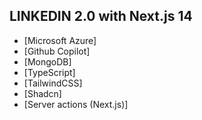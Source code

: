 ## LINKEDIN 2.0 with Next.js 14

- [Microsoft Azure]
- [Github Copilot]
- [MongoDB]
- [TypeScript]
- [TailwindCSS]
- [Shadcn]
- [Server actions (Next.js)]
